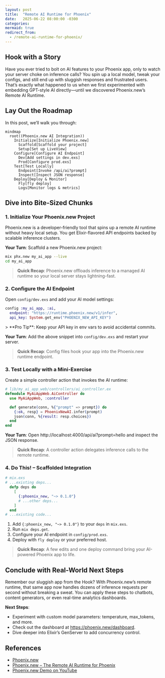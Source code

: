 ```yaml
---
layout: post
title:  "Remote AI Runtime for Phoenix"
date:   2025-06-22 08:00:00 -0300
categories: 
mermaid: true
redirect_from: 
  - /remote-ai-runtime-for-phoenix/
---
```


## Hook with a Story

Have you ever tried to bolt on AI features to your Phoenix app, only to watch your server choke on inference calls? You spin up a local model, tweak your configs, and still end up with sluggish responses and frustrated users. That’s exactly what happened to us when we first experimented with embedding GPT-style AI directly—until we discovered Phoenix.new’s Remote AI Runtime.

## Lay Out the Roadmap

In this post, we’ll walk you through:

```mermaid
mindmap
  root((Phoenix.new AI Integration))
    Initialize[Initialize Phoenix.new]
      Scaffold[Scaffold your project]
      Setup[Set up LiveView]
    Configure[Configure AI Endpoint]
      Dev[Add settings in dev.exs]
      Prod[Configure prod.exs]
    Test[Test Locally]
      Endpoint[Invoke /api/ai?prompt]
      Inspect[Inspect JSON response]
    Deploy[Deploy & Monitor]
      Fly[fly deploy]
      Logs[Monitor logs & metrics]
```

## Dive into Bite-Sized Chunks

### 1. Initialize Your Phoenix.new Project
Phoenix.new is a developer-friendly tool that spins up a remote AI runtime without heavy local setup. You get Elixir-flavored API endpoints backed by scalable inference clusters.

**Your Turn**: Scaffold a new Phoenix.new project:
```bash
mix phx.new my_ai_app --live
cd my_ai_app
```

> **Quick Recap**: Phoenix.new offloads inference to a managed AI runtime so your local server stays lightning-fast.

### 2. Configure the AI Endpoint
Open `config/dev.exs` and add your AI model settings:

```elixir
config :my_ai_app, :ai,
  endpoint: "https://runtime.phoenix.new/v1/infer",
  api_key: System.get_env("PHOENIX_NEW_API_KEY")
```

<div class="sidebar">
> **Pro Tip**: Keep your API key in env vars to avoid accidental commits.
</div>

**Your Turn**: Add the above snippet into `config/dev.exs` and restart your server.

> **Quick Recap**: Config files hook your app into the Phoenix.new runtime endpoint.

### 3. Test Locally with a Mini-Exercise
Create a simple controller action that invokes the AI runtime:

```elixir
# lib/my_ai_app_web/controllers/ai_controller.ex
defmodule MyAiAppWeb.AiController do
  use MyAiAppWeb, :controller

  def generate(conn, %{"prompt" => prompt}) do
    {:ok, resp} = PhoenixNewAI.infer(prompt)
    json(conn, %{result: resp.choices})
  end
end
```

**Your Turn**: Open http://localhost:4000/api/ai?prompt=hello and inspect the JSON response.

> **Quick Recap**: A controller action delegates inference calls to the remote runtime.

### 4. Do This! – Scaffolded Integration

```elixir
# mix.exs
# ...existing deps...
  defp deps do
    [
      {:phoenix_new, "~> 0.1.0"}
      # ...other deps...
    ]
  end
# ...existing code...
```

1. Add `{:phoenix_new, "~> 0.1.0"}` to your `deps` in `mix.exs`.
2. Run `mix deps.get`.
3. Configure your AI endpoint in `config/prod.exs`.
4. Deploy with `fly deploy` or your preferred host.

> **Quick Recap**: A few edits and one deploy command bring your AI-powered Phoenix app to life.

## Conclude with Real-World Next Steps

Remember our sluggish app from the Hook? With Phoenix.new’s remote runtime, that same app now handles dozens of inference requests per second without breaking a sweat. You can apply these steps to chatbots, content generators, or even real-time analytics dashboards.

**Next Steps**:
- Experiment with custom model parameters: temperature, max_tokens, and more.
- Check out the dashboard at https://phoenix.new/dashboard.
- Dive deeper into Elixir’s GenServer to add concurrency control.

## References

- [Phoenix.new](https://phoenix.new/)
- [Phoenix.new – The Remote AI Runtime for Phoenix](https://fly.io/blog/phoenix-new-the-remote-ai-runtime/)
- [Phoenix.new Demo on YouTube](https://www.youtube.com/watch?v=du7GmWGUM5Y&t=2s)
